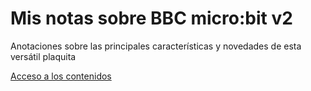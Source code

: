 # Mis notas sobre BBC micro:bit v2
Anotaciones sobre las principales características y novedades de esta versátil plaquita

[Acceso a los contenidos](https://fgcoca.github.io/Mis-notas-sobre-BBC-micro-bit-v2)

